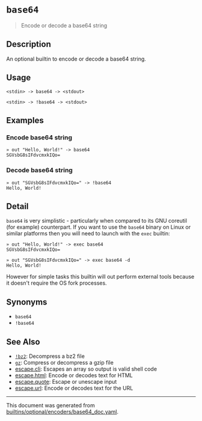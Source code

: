 # `base64` 

> Encode or decode a base64 string

## Description

An optional builtin to encode or decode a base64 string.

## Usage

```
<stdin> -> base64 -> <stdout>

<stdin> -> !base64 -> <stdout>
```

## Examples

### Encode base64 string

```
» out "Hello, World!" -> base64
SGVsbG8sIFdvcmxkIQo=
```

### Decode base64 string

```
» out "SGVsbG8sIFdvcmxkIQo=" -> !base64
Hello, World!
```

## Detail

`base64` is very simplistic - particularly when compared to its GNU coreutil
(for example) counterpart. If you want to use the `base64` binary on Linux
or similar platforms then you will need to launch with the `exec` builtin:

```
» out "Hello, World!" -> exec base64
SGVsbG8sIFdvcmxkIQo=

» out "SGVsbG8sIFdvcmxkIQo=" -> exec base64 -d
Hello, World!
```

However for simple tasks this builtin will out perform external tools because
it doesn't require the OS fork processes.

## Synonyms

* `base64`
* `!base64`


## See Also

* [`!bz2`](../optional/bz2.md):
  Decompress a bz2 file
* [`gz`](../optional/gz.md):
  Compress or decompress a gzip file
* [escape.cli](../commands/esccli.md):
  Escapes an array so output is valid shell code
* [escape.html](../commands/eschtml.md):
  Encode or decodes text for HTML
* [escape.quote](../commands/escape.md):
  Escape or unescape input
* [escape.url](../commands/escurl.md):
  Encode or decodes text for the URL

<hr/>

This document was generated from [builtins/optional/encoders/base64_doc.yaml](https://github.com/lmorg/murex/blob/master/builtins/optional/encoders/base64_doc.yaml).
